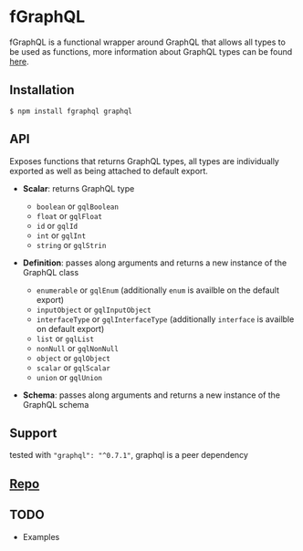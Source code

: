 # fGraphQL
fGraphQL is a functional wrapper around GraphQL that allows all types to be used as functions, more information about GraphQL types can be found [here](http://graphql.org/graphql-js/type/).

## Installation
`$ npm install fgraphql graphql`

## API
Exposes functions that returns GraphQL types, all types are individually exported as well as being attached to default export.
* **Scalar**: returns GraphQL type
  * `boolean` or `gqlBoolean`
  * `float` or `gqlFloat`
  * `id` or `gqlId`
  * `int` or `gqlInt`
  * `string` or `gqlStrin`

* **Definition**: passes along arguments and returns a new instance of the GraphQL class
  * `enumerable` or `gqlEnum` (additionally `enum` is availble on the default export)
  * `inputObject` or `gqlInputObject`
  * `interfaceType` or `gqlInterfaceType` (additionally `interface` is availble on default export)
  * `list` or `gqlList`
  * `nonNull` or `gqlNonNull`
  * `object` or `gqlObject`
  * `scalar` or `gqlScalar`
  * `union` or `gqlUnion`

* **Schema**: passes along arguments and returns a new instance of the GraphQL schema

## Support
tested with `"graphql": "^0.7.1"`, graphql is a peer dependency

## [Repo](https://github.com/dustinsanders/fgraphql)

## TODO
* Examples


